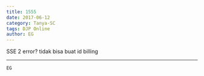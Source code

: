 ```yaml
---
title: 1555
date: 2017-06-12
category: Tanya-SC
tags: DJP Online
author: EG
---
```


SSE 2 error? tidak bisa buat id billing

---



`EG`
